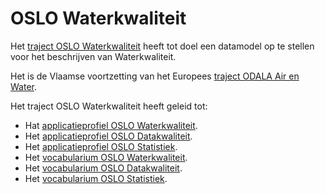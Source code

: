 # OSLO Waterkwaliteit

Het [traject OSLO Waterkwaliteit](https://data.vlaanderen.be/standaarden/kandidaat-standaard/vocabularium-en-applicatieprofiel-oslo-waterkwaliteit.html) heeft tot doel een datamodel op te stellen voor het beschrijven van Waterkwaliteit.

Het is de Vlaamse voortzetting van het Europees [traject ODALA Air en Water](https://data.vlaanderen.be/standaarden/standaard-in-ontwikkeling/vocabularium-en-applicatieprofiel-air-and-water.html).

Het traject OSLO Waterkwaliteit heeft geleid tot:

- Hat [applicatieprofiel OSLO Waterkwaliteit](https://data.vlaanderen.be/doc/applicatieprofiel/waterkwaliteit).
- Het [applicatieprofiel OSLO Datakwaliteit](https://data.vlaanderen.be/doc/applicatieprofiel/waterkwaliteit/).
- Het [applicatieprofiel OSLO Statistiek](https://data.vlaanderen.be/doc/applicatieprofiel/statistiek/).
- Het [vocabularium OSLO Waterkwaliteit](https://data.vlaanderen.be/ns/waterkwaliteit/).
- Het [vocabularium OSLO Datakwaliteit](https://data.vlaanderen.be/ns/datakwaliteit/).
- Het [vocabularium OSLO Statistiek](https://data.vlaanderen.be/ns/statistiek/).
